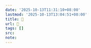 ```yaml
---
date: '2025-10-13T11:31:10+08:00'
lastmod: '2025-10-13T13:04:51+08:00'
title: 󰨠
url: 󰨠
tags: []
src:
note:
---
```

